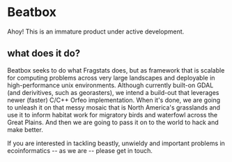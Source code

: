 # Beatbox
Ahoy! This is an immature product under active development.  

## what does it do?
Beatbox seeks to do what Fragstats does, but as framework that is scalable for computing problems across very large landscapes and deployable in high-performance unix environments. Although currently built-on GDAL (and derivitives, such as georasters), we intend a build-out that leverages newer (faster) C/C++ Orfeo implementation. When it's done, we are going to unleash it on that messy mosaic that is North America's grasslands and use it to inform habitat work for migratory birds and waterfowl across the Great Plains. And then we are going to pass it on to the world to hack and make better.

If you are interested in tackling beastly, unwieldy and important problems in ecoinformatics -- as we are -- please get in touch.
